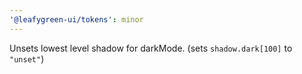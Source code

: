 ```yaml
---
'@leafygreen-ui/tokens': minor
---
```


Unsets lowest level shadow for darkMode. (sets `shadow.dark[100]` to `"unset"`)
